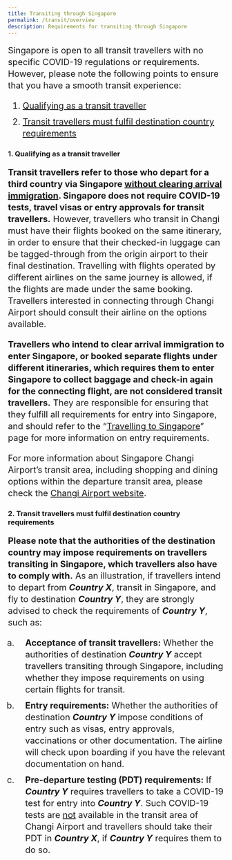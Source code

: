 ```yaml
---
title: Transiting through Singapore
permalink: /transit/overview
description: Requirements for transiting through Singapore
---
```

<p style="font-size:20px; line-height:1.35;">Singapore is open to all transit travellers with no specific COVID-19 regulations or requirements. However, please note the following points to ensure that you have a smooth transit experience:</p>

<ol style="margin-top:10px; margin-bottom:10px; font-size:20px;">
  <li style="margin-top:10px; margin-bottom:10px; font-size:20px; line-height:1.35;"><a href="#transittraveller">Qualifying as a transit traveller</a> </li>
  <li style="margin-top:10px; margin-bottom:10px; font-size:20px; line-height:1.35;"><a href="#PDT">Transit travellers must fulfil destination country requirements</a></li>
</ol>

<div id="transittraveller"></div>

### 1. Qualifying as a transit traveller

<p style="font-size:20px; line-height:1.35;"><b>Transit travellers refer to those who depart for a third country via Singapore <u>without clearing arrival immigration</u>. Singapore does not require COVID-19 tests, travel visas or entry approvals for transit travellers.</b> However, travellers who transit in Changi must have their flights booked on the same itinerary, in order to ensure that their checked-in luggage can be tagged-through from the origin airport to their final destination. Travelling with flights operated by different airlines on the same journey is allowed, if the flights are made under the same booking. Travellers interested in connecting through Changi Airport should consult their airline on the options available.</p>

<p style="font-size:20px; line-height:1.35;"><b>Travellers who intend to clear arrival immigration to enter Singapore, or booked separate flights under different itineraries, which requires them to enter Singapore to collect baggage and check-in again for the connecting flight, are not considered transit travellers.</b> They are responsible for ensuring that they fulfill all requirements for entry into Singapore, and should refer to the “<a href="/arriving/overview" target="_blank">Travelling to Singapore</a>” page for more information on entry requirements.</p>

<p style="font-size:20px; line-height:1.35;">For more information about Singapore Changi Airport’s transit area, including shopping and dining options within the departure transit area, please check the <a href="https://www.changiairport.com/en/airport-guide/Covid-19/transiting-through-airport.html" target="_blank">Changi Airport website</a>.</p>


<div id="destinationrequirements"></div>

### 2. Transit travellers must fulfil destination country requirements

<p style="font-size:20px; line-height:1.35;"><b>Please note that the authorities of the destination country may impose requirements on travellers transiting in Singapore, which travellers also have to comply with.</b> As an illustration, if travellers intend to depart from <b><i>Country X</i></b>, transit in Singapore, and fly to destination <b><i>Country Y</i></b>, they are strongly advised to check the requirements of <b><i>Country Y</i></b>, such as:</p>

<ol style="padding-left:20px; margin-top:10px; margin-bottom:10px; font-size:20px; list-style-type: lower-latin;">
  <li style="padding-left:20px; margin-top:10px; margin-bottom:10px; font-size:20px; line-height:1.35;"><b>Acceptance of transit travellers:</b> Whether the authorities of destination <b><i>Country Y</i></b> accept travellers transiting through Singapore, including whether they impose requirements on using certain flights for transit.  </li>
  <li style="padding-left:20px; margin-top:10px; margin-bottom:10px; font-size:20px; line-height:1.35;"><b>Entry requirements:</b> Whether the authorities of destination <b><i>Country Y</i></b> impose conditions of entry such as visas, entry approvals, vaccinations or other documentation. The airline will check upon boarding if you have the relevant documentation on hand.</li>
    <li style="padding-left:20px; margin-top:10px; margin-bottom:10px; font-size:20px; line-height:1.35;"><b>Pre-departure testing (PDT) requirements:</b> If <b><i>Country Y</i></b> requires travellers to take a COVID-19 test for entry into <b><i>Country Y</i></b>. Such COVID-19 tests are <u>not</u> available in the transit area of Changi Airport and travellers should take their PDT in <b><i>Country X</i></b>, if <b><i>Country Y</i></b> requires them to do so.</li>
</ol>
